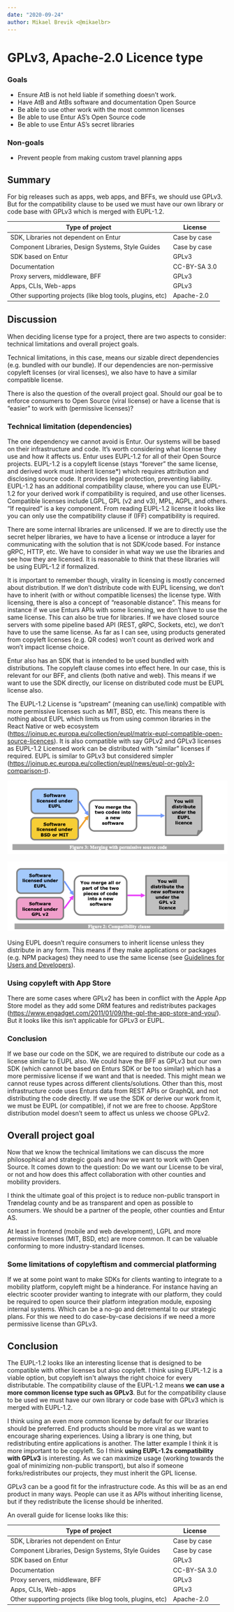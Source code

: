 ```yaml
---
date: "2020-09-24"
author: Mikael Brevik <@mikaelbr>
---
```


# GPLv3, Apache-2.0 Licence type

### Goals

- Ensure AtB is not held liable if something doesn’t work.
- Have AtB and AtBs software and documentation Open Source
- Be able to use other work with the most common licenses
- Be able to use Entur AS’s Open Source code
- Be able to use Entur AS’s secret libraries

### Non-goals

- Prevent people from making custom travel planning apps

## Summary

For big releases such as apps, web apps, and BFFs, we should use GPLv3. But for
the compatibility clause to be used we must have our own library or code base
with GPLv3 which is merged with EUPL-1.2.

| Type of project                                           | License      |
| --------------------------------------------------------- | ------------ |
| SDK, Libraries not dependent on Entur                     | Case by case |
| Component Libraries, Design Systems, Style Guides         | Case by case |
| SDK based on Entur                                        | GPLv3        |
| Documentation                                             | CC-BY-SA 3.0 |
| Proxy servers, middleware, BFF                            | GPLv3        |
| Apps, CLIs, Web-apps                                      | GPLv3        |
| Other supporting projects (like blog tools, plugins, etc) | Apache-2.0   |

## Discussion

When deciding license type for a project, there are two aspects to consider:
technical limitations and overall project goals.

Technical limitations, in this case, means our sizable direct dependencies (e.g.
bundled with our bundle). If our dependencies are non-permissive copyleft
licenses (or viral licenses), we also have to have a similar compatible license.

There is also the question of the overall project goal. Should our goal be to
enforce consumers to Open Source (viral license) or have a license that is
“easier” to work with (permissive licenses)?

### Technical limitation (dependencies)

The one dependency we cannot avoid is Entur. Our systems will be based on their
infrastructure and code. It’s worth considering what license they use and how it
affects us. Entur uses EUPL-1.2 for all of their Open Source projects. EUPL-1.2
is a copyleft license (stays “forever” the same license, and derived work must
inherit license\*) which requires attribution and disclosing source code. It
provides legal protection, preventing liability. EUPL-1.2 has an additional
compatibility clause, where you can use EUPL-1.2 for your derived work if
compatibility is required, and use other licenses. Compatible licenses include
LGPL, GPL (v2 and v3), MPL, AGPL, and others. “If required” is a key component.
From reading EUPL-1.2 license it looks like you can only use the compatibility
clause if (IFF) compatibility is required.

There are some internal libraries are unlicensed. If we are to directly use the
secret helper libraries, we have to have a license or introduce a layer for
communicating with the solution that is not SDK/code based. For instance gRPC,
HTTP, etc. We have to consider in what way we use the libraries and see how they
are licensed. It is reasonable to think that these libraries will be using
EUPL-1.2 if formalized.

It is important to remember though, virality in licensing is mostly concerned
about distribution. If we don’t distribute code with EUPL licensing, we don’t
have to inherit (with or without compatible licenses) the license type. With
licensing, there is also a concept of “reasonable distance”. This means for
instance if we use Enturs APIs with some licensing, we don’t have to use the
same license. This can also be true for libraries. If we have closed source
servers with some pipeline based API (REST, gRPC, Sockets, etc), we don’t have
to use the same license. As far as I can see, using products generated from
copyleft licenses (e.g. QR codes) won’t count as derived work and won’t impact
license choice.

Entur also has an SDK that is intended to be used bundled with distributions.
The copyleft clause comes into effect here. In our case, this is relevant for
our BFF, and clients (both native and web). This means if we want to use the SDK
directly, our license on distributed code must be EUPL license also.

The EUPL-1.2 License is “upstream” (meaning can use/link) compatible with more
permissive licenses such as MIT, BSD, etc. This means there is nothing about
EUPL which limits us from using common libraries in the React Native or web
ecosystem
(https://joinup.ec.europa.eu/collection/eupl/matrix-eupl-compatible-open-source-licences).
It is also compatible with say GPLv2 and GPLv3 licenses as EUPL-1.2 Licensed
work can be distributed with “similar” licenses if required. EUPL is similar to
GPLv3 but considered simpler
(https://joinup.ec.europa.eu/collection/eupl/news/eupl-or-gplv3-comparison-t).

![Merging with GPLv2](./image1.png)

![Merging with permissive](./image2.png)

Using EUPL doesn’t require consumers to inherit license unless they distribute
in any form. This means if they make applications or packages (e.g. NPM
packages) they need to use the same license (see
[Guidelines for Users and Developers](https://joinup.ec.europa.eu/sites/default/files/inline-files/EUPL%201_1%20Guidelines%20EN%20Joinup.pdf)).

### Using copyleft with App Store

There are some cases where GPLv2 has been in conflict with the Apple App Store
model as they add some DRM features and redistributes packages
(https://www.engadget.com/2011/01/09/the-gpl-the-app-store-and-you/). But it
looks like this isn’t applicable for GPLv3 or EUPL.

### Conclusion

If we base our code on the SDK, we are required to distribute our code as a
license similar to EUPL also. We could have the BFF as GPLv3 but our own SDK
(which cannot be based on Enturs SDK or be too similar) which has a more
permissive license if we want and that is needed. This might mean we cannot
reuse types across different clients/solutions. Other than this, most
infrastructure code uses Enturs data from REST APIs or GraphQL and not
distributing the code directly. If we use the SDK or derive our work from it, we
must be EUPL (or compatible), if not we are free to choose. AppStore
distribution model doesn’t seem to affect us unless we choose GPLv2.

## Overall project goal

Now that we know the technical limitations we can discuss the more philosophical
and strategic goals and how we want to work with Open Source. It comes down to
the question: Do we want our License to be viral, or not and how does this
affect collaboration with other counties and mobility providers.

I think the ultimate goal of this project is to reduce non-public transport in
Trøndelag county and be as transparent and open as possible to consumers. We
should be a partner of the people, other counties and Entur AS.

At least in frontend (mobile and web development), LGPL and more permissive
licenses (MIT, BSD, etc) are more common. It can be valuable conforming to more
industry-standard licenses.

### Some limitations of copyleftism and commercial platforming

If we at some point want to make SDKs for clients wanting to integrate to a
mobility platform, copyleft might be a hinderance. For instance having an
electric scooter provider wanting to integrate with our platform, they could be
required to open source their platform integration module, exposing internal
systems. Which can be a no-go and detremental to our strategic plans. For this
we need to do case-by-case decisions if we need a more permissive license than
GPLv3.

## Conclusion

The EUPL-1.2 looks like an interesting license that is designed to be compatible
with other licenses but also copyleft. I think using EUPL-1.2 is a viable
option, but copyleft isn't always the right choice for every distributable. The
compatibility clause of the EUPL-1.2 means **we can use a more common license
type such as GPLv3**. But for the compatibility clause to be used we must have
our own library or code base with GPLv3 which is merged with EUPL-1.2.

I think using an even more common license by default for our libraries should be
preferred. End products should be more viral as we want to encourage sharing
experiences. Using a library is one thing, but redistributing entire
applications is another. The latter example I think it is more important to be
copyleft. So I think **using EUPL-1.2s compatibility with GPLv3** is
interesting. As we can maximize usage (working towards the goal of minimizing
non-public transport), but also if someone forks/redistributes our projects,
they must inherit the GPL license.

GPLv3 can be a good fit for the infrastructure code. As this will be as an end
product in many ways. People can use it as APIs without inheriting license, but
if they redistribute the license should be inherited.

An overall guide for license looks like this:

| Type of project                                           | License      |
| --------------------------------------------------------- | ------------ |
| SDK, Libraries not dependent on Entur                     | Case by case |
| Component Libraries, Design Systems, Style Guides         | Case by case |
| SDK based on Entur                                        | GPLv3        |
| Documentation                                             | CC-BY-SA 3.0 |
| Proxy servers, middleware, BFF                            | GPLv3        |
| Apps, CLIs, Web-apps                                      | GPLv3        |
| Other supporting projects (like blog tools, plugins, etc) | Apache-2.0   |
